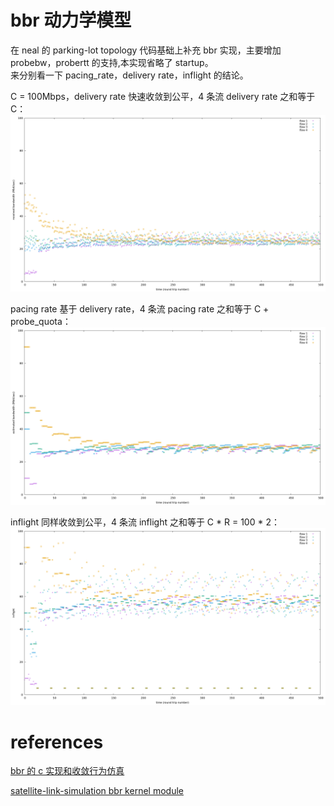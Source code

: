 #  bbr 动力学模型
在 neal 的 parking-lot topology 代码基础上补充 bbr 实现，主要增加 probebw，probertt 的支持,本实现省略了 startup。   
来分别看一下 pacing_rate，delivery rate，inflight 的结论。    

C = 100Mbps，delivery rate 快速收敛到公平，4 条流 delivery rate 之和等于 C：   
![images](fig/receive.png)

pacing rate 基于 delivery rate，4 条流 pacing rate 之和等于 C + probe_quota：   
![images](fig/max_bw.png)

inflight 同样收敛到公平，4 条流 inflight 之和等于 C * R = 100 * 2：   
![images](fig/inflt.png)

# references
[bbr 的 c 实现和收敛行为仿真](https://zhuanlan.zhihu.com/p/715565437)   

[satellite-link-simulation bbr kernel module](https://github.com/ponedo/satellite-link-simulation/tree/master)   